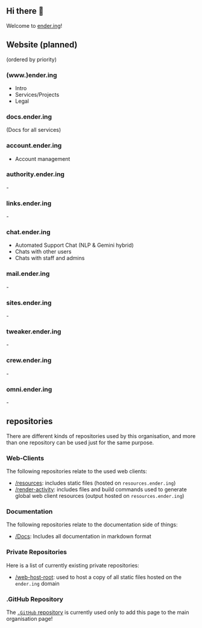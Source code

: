 ## Hi there 👋

Welcome to [ender.ing](https://ender.ing/)!

## Website (planned)

(ordered by priority)

### (www.)ender.ing

- Intro
- Services/Projects
- Legal

### docs.ender.ing

(Docs for all services)

### account.ender.ing

- Account management

### authority.ender.ing

\-

### links.ender.ing

\-

### chat.ender.ing

- Automated Support Chat (NLP & Gemini hybrid)
- Chats with other users
- Chats with staff and admins

### mail.ender.ing

\-

### sites.ender.ing

\-

### tweaker.ender.ing

\-

### crew.ender.ing

\-

### omni.ender.ing

\-

## repositories

There are different kinds of repositories used by this organisation, and more than one repository can be used just for the same purpose.

### Web-Clients

The following repositories relate to the used web clients:

- [/resources](https://github.com/Ender-ing/resources): includes static files (hosted on `resources.ender.ing`)
- [/render-activity](https://github.com/Ender-ing/render-activity): includes files and build commands used to generate global web client resources (output hosted on `resources.ender.ing`)

### Documentation

The following repositories relate to the documentation side of things:

- [/Docs](https://github.com/Ender-ing/Docs): Includes all documentation in markdown format

### Private Repositories

Here is a list of currently existing private repositories:

- [/web-host-root](https://github.com/Ender-ing/web-host-root): used to host a copy of all static files hosted on the `ender.ing` domain

### .GitHub Repository

The [`.GitHub` repository](https://github.com/Ender-ing/.github) is currently used only to add this page to the main organisation page!
